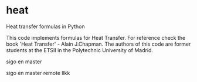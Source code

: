 # heat
Heat transfer formulas in Python


This code implements formulas for Heat Transfer.
For reference check the book 'Heat Transfer' - Alain J.Chapman.
The authors of this code are former students at the ETSII 
in the Polytechnic University of Madrid.


sigo en master

sigo en master remote
llkk

